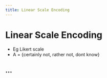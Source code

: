 ```yaml
---
title: Linear Scale Encoding
---
```


# Linear Scale Encoding
- Eg Likert scale
- A = {certainly not, rather not, dont know}

## …
















































